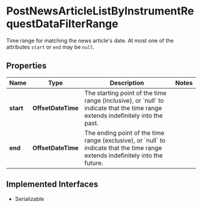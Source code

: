 

# PostNewsArticleListByInstrumentRequestDataFilterRange

Time range for matching the news article's date. At most one of the attributes `start` or `end` may be `null`.

## Properties

Name | Type | Description | Notes
------------ | ------------- | ------------- | -------------
**start** | **OffsetDateTime** | The starting point of the time range (inclusive), or &#x60;null&#x60; to indicate that the time range extends indefinitely into the past. | 
**end** | **OffsetDateTime** | The ending point of the time range (exclusive), or &#x60;null&#x60; to indicate that the time range extends indefinitely into the future. | 


## Implemented Interfaces

* Serializable



